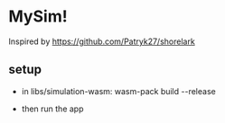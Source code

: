# MySim!

Inspired by https://github.com/Patryk27/shorelark


## setup

- in libs/simulation-wasm:
wasm-pack build --release

- then run the app